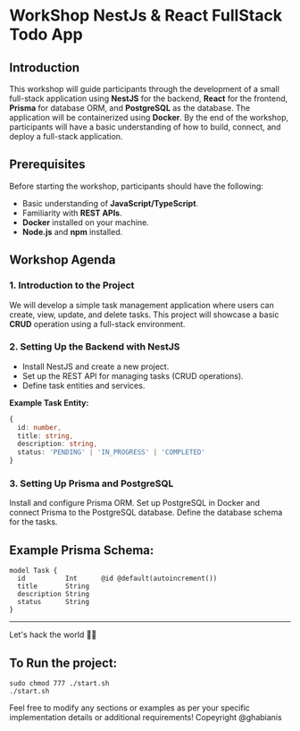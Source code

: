 
# WorkShop NestJs & React FullStack Todo App

## Introduction
This workshop will guide participants through the development of a small full-stack application using **NestJS** for the backend, **React** for the frontend, **Prisma** for database ORM, and **PostgreSQL** as the database. The application will be containerized using **Docker**. By the end of the workshop, participants will have a basic understanding of how to build, connect, and deploy a full-stack application.

## Prerequisites
Before starting the workshop, participants should have the following:
- Basic understanding of **JavaScript/TypeScript**.
- Familiarity with **REST APIs**.
- **Docker** installed on your machine.
- **Node.js** and **npm** installed.

## Workshop Agenda

### 1. Introduction to the Project
We will develop a simple task management application where users can create, view, update, and delete tasks. This project will showcase a basic **CRUD** operation using a full-stack environment.

### 2. Setting Up the Backend with NestJS
- Install NestJS and create a new project.
- Set up the REST API for managing tasks (CRUD operations).
- Define task entities and services.

**Example Task Entity:**
```typescript
{
  id: number,
  title: string,
  description: string,
  status: 'PENDING' | 'IN_PROGRESS' | 'COMPLETED'
}
```

### 3. Setting Up Prisma and PostgreSQL
Install and configure Prisma ORM.
Set up PostgreSQL in Docker and connect Prisma to the PostgreSQL database.
Define the database schema for the tasks.

## Example Prisma Schema:

```
model Task {
  id          Int      @id @default(autoincrement())
  title       String
  description String
  status      String
}

```



<hr> Let's hack the world 🐱‍💻

## To Run the project:
```
sudo chmod 777 ./start.sh
./start.sh

```


Feel free to modify any sections or examples as per your specific implementation details or additional requirements!
Copeyright @ghabianis 